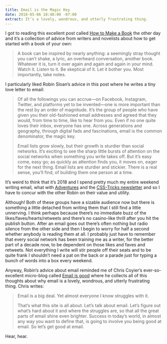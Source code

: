 ```yaml
---
title: Email is the Magic Key
date: 2018-05-06 18:48:00 -07:00
extract: It’s a lovely, wondrous, and utterly frustrating thing.
---
```


I got to reading this excellent post called [How to Make a Book](https://thecreativeindependent.com/guides/how-to-make-a-book/) the other day and it’s a collection of advice from writers and novelists about how to get started with a book of your own:

> A book can be inspired by nearly anything: a seemingly stray thought you can’t shake, a lyric, an overheard conversation, another book. Whatever it is, turn it over again and again and again in your mind. Watch it. Listen to it. Be skeptical of it. Let it bother you. Most importantly, take notes.

I particularly liked Robin Sloan’s advice in this post where he writes a tiny love letter to email:

> Of all the followings you can accrue—on Facebook, Instagram, Twitter, and platforms yet to be invented—one is more important than the rest by an order of magnitude. It’s the group of people who have given you their old-fashioned email addresses and agreed that they would, from time to time, like to hear from you. Even if no one quite loves their inbox, everyone has one. Across generations and geography, through digital fads and fascinations, email is the common denominator, the magic key.
> 
> Email lists grow slowly, but their growth is sturdier than social networks. It’s exciting to see the sharp little bursts of attention on the social networks when something you write takes off. But it’s easy come, easy go; as quickly as attention finds you, it moves on, eager for the next thing. Email lists are sturdier and stickier. There is a real sense, you’ll find, of building them one person at a time.

It’s weird to think that it’s 2018 and I spend pretty much my entire weekend writing email, what with [Adventures](https://buttondown.email/robinrendle) and the [CSS-Tricks newsletter](http://css-tricks.com/newsletter) and so I have to concur with the other Robin on their value and utility.

Although! Both of these groups have a sizable audience now but there is something a little detached from writing them that I still find a little unnerving. I think perhaps because there’s no immediate buzz of the likes/faves/hearts/retweets and there’s no casino-like thrill after you hit the publish button. After an email goes out there’s often nothing but radio silence from the other side and then I begin to worry for half a second whether anybody is reading them at all. I probably just have to remember that every social network has been training me as a writer, for the better part of a decade now, to be dependent on those likes and faves and retweets. Not everything I write will stir people off their seats and to be quite frank I shouldn’t need a pat on the back or a parade just for typing a bunch of words into a box every weekend.

Anyway, Robin’s advice about email reminded me of Chris Coyier’s ever-so-excellent micro-blog called [Email is good](http://email-is-good.com/) where he collects all of this thoughts about why email is a lovely, wondrous, and utterly frustrating thing. Chris writes:

> Email is a big deal. Yet almost everyone I know struggles with it. 
> 
> That’s what this site is all about. Let’s talk about email. Let’s figure out what’s hard about it and where the struggles are, so that all the great parts of email shine even brighter. Success in today’s world, in almost any way you want to define that, is going to involve you being good at email. So let’s get good at email.

Hear, hear.